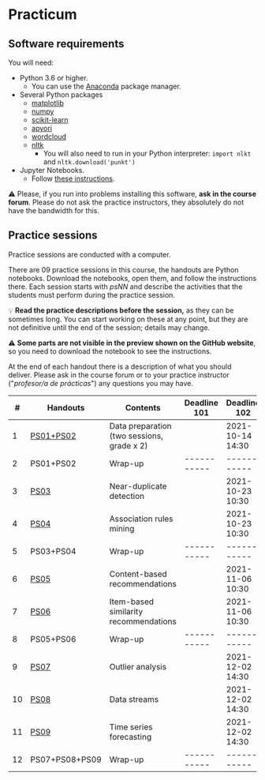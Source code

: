 # Practicum

## Software requirements

You will need:

* Python 3.6 or higher.
   * You can use the [Anaconda](https://www.anaconda.com/products/individual) package manager.
* Several Python packages
   * [matplotlib](https://matplotlib.org/)
   * [numpy](https://numpy.org/)
   * [scikit-learn](https://scikit-learn.org/stable/)
   * [apyori](https://pypi.org/project/apyori/)
   * [wordcloud](https://github.com/amueller/word_cloud)
   * [nltk](https://www.nltk.org/)
      * You will also need to run in your Python interpreter: `import nlkt` and `nltk.download('punkt')`
* Jupyter Notebooks.
   * Follow [these instructions](https://jupyter.org/install.html).

:warning: Please, if you run into problems installing this software, **ask in the course forum**. Please do not ask the practice instructors, they absolutely do not have the bandwidth for this.

## Practice sessions

Practice sessions are conducted with a computer.

There are 09 practice sessions in this course, the handouts are Python notebooks. Download the notebooks, open them, and follow the instructions there. Each session starts with *psNN* and describe the activities that the students must perform during the practice session.

:bulb: **Read the practice descriptions before the session,** as they can be sometimes long. You can start working on these at any point, but they are not definitive until the end of the session; details may change.

:warning: **Some parts are not visible in the preview shown on the GitHub website**, so you need to download the notebook to see the instructions.

At the end of each handout there is a description of what you should deliver. Please ask in the course forum or to your practice instructor ("*profesor/a de prácticas*") any questions you may have.

| # | Handouts                                    | Contents | Deadline 101 |  Deadline 102 | Deadline 103 | 
|---|---------------------------------------------|----------| -----------| -----------| ----------- |
| 1 | [PS01+PS02](ps01_02_data_preparation.ipynb)   | Data preparation (two sessions, grade x 2) | | 2021-10-14 14:30 | | 
| 2 | PS01+PS02                                     | Wrap-up | -----------|----------- |----------- |
| 3 | [PS03](ps03_near_duplicates.ipynb)            | Near-duplicate detection | | 2021-10-23 10:30 | |
| 4 | [PS04](ps04_association_rules.ipynb)          | Association rules mining | | 2021-10-23 10:30 | |
| 5 | PS03+PS04                                     | Wrap-up |----------- | -----------|----------- |
| 6 | [PS05](ps05_content_based_recsys.ipynb)       | Content-based recommendations         | | 2021-11-06 10:30 | |
| 7 | [PS06](ps06_item_based_recsys.ipynb)          | Item-based similarity recommendations | | 2021-11-06 10:30 | |
| 8 | PS05+PS06                                     | Wrap-up | -----------| -----------|----------- |
| 9 | [PS07](ps07_outlier_analysis.ipynb)           | Outlier analysis        | | 2021-12-02 14:30 | |
| 10 | [PS08](ps08_data_streams.ipynb)              | Data streams            | | 2021-12-02 14:30 | |
| 11 | [PS09](ps09_forecasting.ipynb)               | Time series forecasting | | 2021-12-02 14:30 | |
| 12 | PS07+PS08+PS09                               | Wrap-up | -----------|----------- |----------- |
